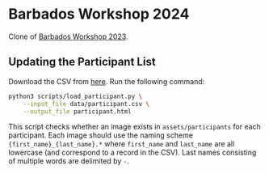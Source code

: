 # Barbados Workshop 2024
Clone of [Barbados Workshop 2023](https://barbadosworkshop.com).

## Updating the Participant List
Download the CSV from [here](https://docs.google.com/spreadsheets/d/1zUCSJKIWzERRMTZmbDy8JefsXfzf-1k8Y6v86XSDfTo/edit#gid=278216229).
Run the following command:
```bash
python3 scripts/load_participant.py \
    --input_file data/participant.csv \
    --output_file participant.html
```
This script checks whether an image exists in `assets/participants` for each participant.
Each image should use the naming scheme `{first_name}_{last_name}.*` where `first_name` and `last_name` are all lowercase (and correspond to a record in the CSV).
Last names consisting of multiple words are delimited by `-`.
